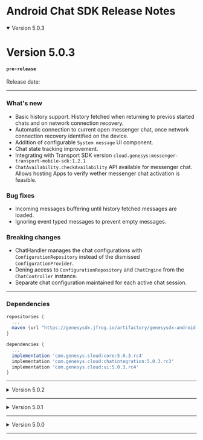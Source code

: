 
# Android Chat SDK Release Notes


<details open markdown="block">
<summary> Version 5.0.3 </summary>

# Version 5.0.3
#### `pre-release`   
Release date: 
___

### What's new 
- Basic history support. History fetched when returning to previos started chats and on network connection recovery.
- Automatic connection to current open messenger chat, once network connection recovery identified on the device.
- Addition of configurable `System message` UI component.
- Chat state tracking improvement.
- Integrating with Transport SDK version `cloud.genesys:messenger-transport-mobile-sdk:1.2.1`
- `ChatAvailability.checkAvailability` API available for messenger chat. Allows hosting Apps to verify wether messenger chat activation is feasible.
 
### Bug fixes
- Incoming messages buffering until history fetched messages are loaded.
- Ignoring event typed messages to prevent empty messages.

### Breaking changes
- ChatHandler manages the chat configurations with `ConfigurationRepository` instead of the dismissed `ConfigurationProvider`.
- Dening access to `ConfigurationRepository` and `ChatEngine` from the `ChatController` instance.
- Separate chat configuration maintained for each active chat session.

---

### Dependencies 

```gradle
repositories {
  ...
  maven {url "https://genesysdx.jfrog.io/artifactory/genesysdx-android.dev"}
}

dependencies {
  ...
  implementation 'com.genesys.cloud:core:5.0.3.rc4'
  implementation 'com.genesys.cloud:chatintegration:5.0.3.rc3'
  implementation 'com.genesys.cloud:ui:5.0.3.rc4'
}
```

</details>

---

</details>
<details close markdown="block">
<summary> Version 5.0.2 </summary>

# Version 5.0.2
#### `pre-release`
Release date: 20 Feb 2022

### What's new 
- Chat configurations maintenance improvements. Seperating logic settings from UI related configurations.
- Loading messenger chat configurations and applying basic UI configurations on displayed messages.
- Enable chat configurations alternation by the hosting App before chat starts, with `ConfigurationsProvider` implementation. 
- Chat start can be prevented using `ChatSettings::enabled` property.
Failure to load chat configurations, fails the chat creation.
- Messenger chat engine support.
- Configurable UI components for `Fast scroll` button and `Datestamp` headers, were added to `ChatUIProvider`.
- UI configurations for `Timestamp` and `Readmore`, were added to `ChatUIProvider`.
- Integrating with Transport SDK version `cloud.genesys:messenger-transport-mobile-sdk:1.1.14`.

### Bug fixes
- Fast scroll button visibility after voice recording.
- Double display of fast scroll button after configuration update.
- State and error events are now passed to the hosting App on the `main thread`.

### Breaking changes
- `Timestamp` UI configuration, `textStyleConfig` and `readMoreThreshold`, were relocated to `ChatUIProvider`. 
- `ChatScroller` renamed to `ChatFastScrollConfig` and is now available on `ChatUIProvider::FastScrollUIProvider`.
- `ChatUIProvider` instance can't be set over the `ChatController` instance. `ConfigurationsProvider` implementation should be used instead.
- `ConversationSettings` were dismissed, use `ConfigurationsProvider` instead.

--- 

### Dependencies 

```gradle
repositories {
  ...
  maven {url "https://genesysdx.jfrog.io/artifactory/genesysdx-android.dev"}
}

dependencies {
  ...
  implementation 'com.genesys.cloud:core:5.0.2.rc1'
  implementation 'com.genesys.cloud:chatintegration:5.0.2.rc2'
  implementation 'com.genesys.cloud:ui:5.0.2.rc4'
}
```

</details>

---

<details close markdown="block">

<summary> Version 5.0.1 </summary>

# Version 5.0.1
Release date: 13 Dec 2021

### What's new 
- Chat engine support for the available chat types. The chat engine enables creation and control of chats not related to the displayed chat UI.  
- Javadoc and KDoc, technical documentation addition.  
- Integrating with Transport SDK version `cloud.genesys:messenger-transport-mobile-sdk:1.1.12`.

### Breaking Changes
- namespacing and packages renaming to `com.genesys.cloud` prefix. 
- `engine` module removal. Content moved to `chatintegration` module.

---

### Dependencies 

> 👉  Artifacts are now located under JFrog artifactory

```gradle
repositories {
  ...
  maven {url "https://genesysdx.jfrog.io/artifactory/genesysdx-android.dev"}
}

dependencies {
  ...
  implementation 'com.genesys.cloud:core:5.0.1.rc3'
  implementation 'com.genesys.cloud:chatintegration:5.0.1.rc3'
  implementation 'com.genesys.cloud:ui:5.0.1.rc3'
}
```

</details>

---

<details close markdown="block">

<summary> Version 5.0.0 </summary>

# Version 5.0.0
#### `pre-release`
Release date: 14 Nov 2021

### What's new 
- Basic messenger chat support. 
- Basic error handling for messenger chat.
- Integration with Transport SDK version `com.genesys.sdk:transport:1.0.0.rc4`.

---

### Dependencies 

```gradle
repositories {
  ...
  maven {url "https://bold360ai-mobile-artifacts.s3.amazonaws.com/dx/android/dev/"}
}

dependencies {
  ...
  implementation 'com.nanorep.devcore:sdkcore:5.0.0.rc2'
  implementation 'com.nanorep.devconversation:engine:5.0.0.rc1'
  implementation 'com.nanorep.devconversation:chatintegration:5.0.0.rc1'
  implementation 'com.nanorep.devconversation:ui:5.0.0.rc4'
  implementation 'com.nanorep.devcore:accessibility:5.0.0.rc1'
}
```

</details>

---